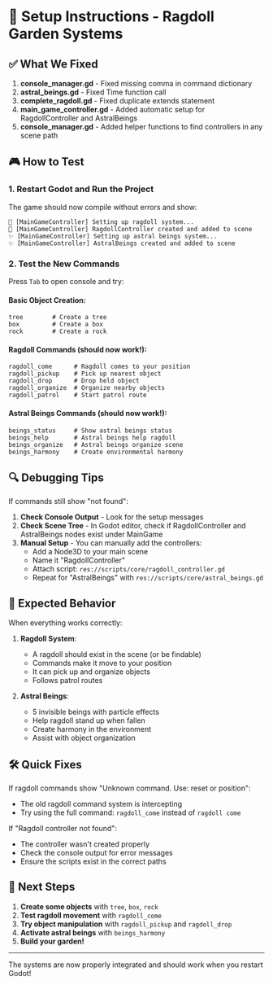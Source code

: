 # 🚀 Setup Instructions - Ragdoll Garden Systems

## ✅ What We Fixed

1. **console_manager.gd** - Fixed missing comma in command dictionary
2. **astral_beings.gd** - Fixed Time function call
3. **complete_ragdoll.gd** - Fixed duplicate extends statement
4. **main_game_controller.gd** - Added automatic setup for RagdollController and AstralBeings
5. **console_manager.gd** - Added helper functions to find controllers in any scene path

## 🎮 How to Test

### 1. Restart Godot and Run the Project
The game should now compile without errors and show:
```
🤖 [MainGameController] Setting up ragdoll system...
🤖 [MainGameController] RagdollController created and added to scene
✨ [MainGameController] Setting up astral beings system...
✨ [MainGameController] AstralBeings created and added to scene
```

### 2. Test the New Commands

Press `Tab` to open console and try:

#### Basic Object Creation:
```
tree        # Create a tree
box         # Create a box
rock        # Create a rock
```

#### Ragdoll Commands (should now work!):
```
ragdoll_come      # Ragdoll comes to your position
ragdoll_pickup    # Pick up nearest object
ragdoll_drop      # Drop held object
ragdoll_organize  # Organize nearby objects
ragdoll_patrol    # Start patrol route
```

#### Astral Beings Commands (should now work!):
```
beings_status     # Show astral beings status
beings_help       # Astral beings help ragdoll
beings_organize   # Astral beings organize scene
beings_harmony    # Create environmental harmony
```

## 🔍 Debugging Tips

If commands still show "not found":

1. **Check Console Output** - Look for the setup messages
2. **Check Scene Tree** - In Godot editor, check if RagdollController and AstralBeings nodes exist under MainGame
3. **Manual Setup** - You can manually add the controllers:
   - Add a Node3D to your main scene
   - Name it "RagdollController"
   - Attach script: `res://scripts/core/ragdoll_controller.gd`
   - Repeat for "AstralBeings" with `res://scripts/core/astral_beings.gd`

## 🌟 Expected Behavior

When everything works correctly:

1. **Ragdoll System**:
   - A ragdoll should exist in the scene (or be findable)
   - Commands make it move to your position
   - It can pick up and organize objects
   - Follows patrol routes

2. **Astral Beings**:
   - 5 invisible beings with particle effects
   - Help ragdoll stand up when fallen
   - Create harmony in the environment
   - Assist with object organization

## 🛠️ Quick Fixes

If ragdoll commands show "Unknown command. Use: reset or position":
- The old ragdoll command system is intercepting
- Try using the full command: `ragdoll_come` instead of `ragdoll come`

If "Ragdoll controller not found":
- The controller wasn't created properly
- Check the console output for error messages
- Ensure the scripts exist in the correct paths

## 📝 Next Steps

1. **Create some objects** with `tree`, `box`, `rock`
2. **Test ragdoll movement** with `ragdoll_come`
3. **Try object manipulation** with `ragdoll_pickup` and `ragdoll_drop`
4. **Activate astral beings** with `beings_harmony`
5. **Build your garden!**

---

The systems are now properly integrated and should work when you restart Godot!